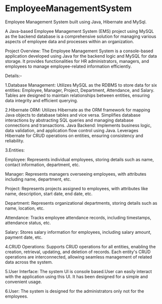 # EmployeeManagementSystem
Employee Management System built using Java, Hibernate and MySql.

A Java-based Employee Management System (EMS) project using MySQL as the backend database is a comprehensive solution for managing various aspects of employee data and processes within an organization. 

Project Overview:
The Employee Management System is a console-based application developed using Java for the backend logic
and MySQL for data storage. 
It provides functionalities for HR administrators, managers, and employees to manage employee-related information efficiently.

Details:-

1.Database Management:
Utilizes MySQL as the RDBMS to store data for six entities: Employee, Manager, Project, Department, Attendance, and Salary.
Tables are designed to maintain relationships between entities, ensuring data integrity and efficient querying.

2.Hibernate ORM:
Utilizes Hibernate as the ORM framework for mapping Java objects to database tables and vice versa.
Simplifies database interactions by abstracting SQL queries and managing database connections and transactions.
Java Backend:
Implements business logic, data validation, and application flow control using Java.
Leverages Hibernate for CRUD operations on entities, ensuring consistency and reliability.

3.Entities:

Employee: Represents individual employees, storing details such as name, contact information, department, etc.

Manager: Represents managers overseeing employees, with attributes including name, department, etc.

Project: Represents projects assigned to employees, with attributes like name, description, start date, end date, etc.

Department: Represents organizational departments, storing details such as name, location, etc.

Attendance: Tracks employee attendance records, including timestamps, attendance status, etc.

Salary: Stores salary information for employees, including salary amount, payment date, etc.

4.CRUD Operations:
Supports CRUD operations for all entities, enabling the creation, retrieval, updating, and deletion of records.
Each entity's CRUD operations are interconnected, allowing seamless management of related data across the system.

5.User Interface:
The system UI is console based.User can easily interact with the application using this UI. It has been designed for a simple and convenient usage.

6.User: 
The system is designed for the administrators only not for the employees.
